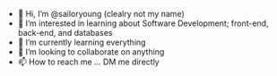 - 👋 Hi, I’m @sailoryoung (clealry not my name)
- 👀 I’m interested in learning about Software Development; front-end, back-end, and databases
- 🌱 I’m currently learning everything
- 💞️ I’m looking to collaborate on anything
- 📫 How to reach me ... DM me directly

